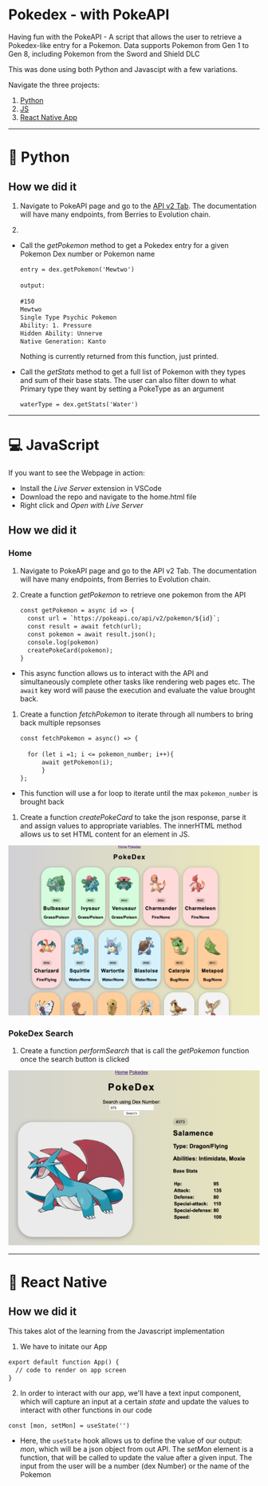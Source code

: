 # Pokedex - with PokeAPI

Having fun with the PokeAPI - A script that allows the user to retrieve a Pokedex-like entry for a Pokemon.
Data supports Pokemon from Gen 1 to Gen 8, including Pokemon from the Sword and Shield DLC

This was done using both Python and Javascipt with a few variations.

Navigate the three projects:

1. [Python](/Python/)
1. [JS](/Website/)
1. [React Native App](/App/)

---

# 🐍 Python

## How we did it

1. Navigate to PokeAPI page and go to the [API v2 Tab](https://pokeapi.co).
   The documentation will have many endpoints, from Berries to Evolution chain.

2.

- Call the _getPokemon_ method to get a Pokedex entry for a given Pokemon Dex number or Pokemon name

  ```
  entry = dex.getPokemon('Mewtwo')

  output:

  #150
  Mewtwo
  Single Type Psychic Pokemon
  Ability: 1. Pressure
  Hidden Ability: Unnerve
  Native Generation: Kanto
  ```

  Nothing is currently returned from this function, just printed.

- Call the _getStats_ method to get a full list of Pokemon with they types and sum of their base stats. The user can also filter down to what Primary type they want by setting a PokeType as an argument

  ```
  waterType = dex.getStats('Water')
  ```

---

# 💻 JavaScript

If you want to see the Webpage in action:

- Install the _Live Server_ extension in VSCode
- Download the repo and navigate to the home.html file
- Right click and _Open with Live Server_

## How we did it

### Home

1. Navigate to PokeAPI page and go to the API v2 Tab. The documentation will have many endpoints, from Berries to Evolution chain.

1. Create a function _getPokemon_ to retrieve one pokemon from the API

   ```
   const getPokemon = async id => {
     const url = `https://pokeapi.co/api/v2/pokemon/${id}`;
     const result = await fetch(url);
     const pokemon = await result.json();
     console.log(pokemon)
     createPokeCard(pokemon);
   }

   ```

- This async function allows us to interact with the API and simultaneously complete other tasks like rendering web pages etc. The `await` key word will pause the execution and evaluate the value brought back.

1. Create a function _fetchPokemon_ to iterate through all numbers to bring back multiple repsonses

   ```
   const fetchPokemon = async() => {

     for (let i =1; i <= pokemon_number; i++){
         await getPokemon(i);
         }
   };
   ```

- This function will use a for loop to iterate until the max `pokemon_number` is brought back

1. Create a function _createPokeCard_ to take the json response, parse it and assign values to appropriate variables. The innerHTML method allows us to set HTML content for an element in JS.

![home screen](/imgs/home.png)

### PokeDex Search

1. Create a function _performSearch_ that is call the _getPokemon_ function once the search button is clicked

![search](/imgs/373.png)

---

# 📱 React Native

## How we did it

This takes alot of the learning from the Javascript implementation

1. We have to initate our App

```
export default function App() {
  // code to render on app screen
}
```

2. In order to interact with our app, we'll have a text input component, which will capture an input at a certain _state_ and update the values to interact with other functions in our code

```
const [mon, setMon] = useState('')
```

- Here, the `useState` hook allows us to define the value of our output: _mon_, which will be a json object from out API. The _setMon_ element is a function, that will be called to update the value after a given input. The input from the user will be a number (dex Number) or the name of the Pokemon
